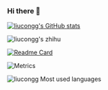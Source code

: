 ### Hi there 👋

[![liucongg's GitHub stats](https://github-readme-stats.vercel.app/api?username=liucongg)](https://github.com/anuraghazra/github-readme-stats)

![liucongg's zhihu](https://stats.justsong.cn/api/zhihu?username=LiuCongNLP)

[![Readme Card](https://github-readme-stats.vercel.app/api/pin/?username=liucongg&repo=github-readme-stats)](https://github.com/anuraghazra/github-readme-stats)


![Metrics](https://metrics.lecoq.io/liucongg?template=classic&config.timezone=Asia%2FShanghai)

![liucongg Most used languages](https://github-readme-stats.vercel.app/api/top-langs?username=liucongg&show_icons=true&count_private=true&theme=gotham)

<!--
**liucongg/liucongg** is a ✨ _special_ ✨ repository because its `README.md` (this file) appears on your GitHub profile.

Here are some ideas to get you started:

- 🔭 I’m currently working on ...
- 🌱 I’m currently learning ...
- 👯 I’m looking to collaborate on ...
- 🤔 I’m looking for help with ...
- 💬 Ask me about ...
- 📫 How to reach me: ...
- 😄 Pronouns: ...
- ⚡ Fun fact: ...
-->
